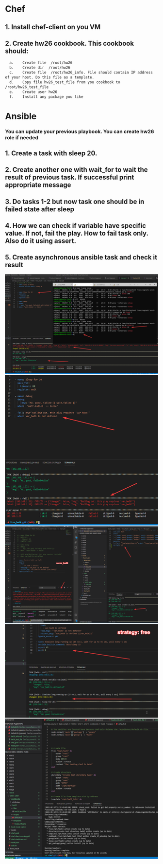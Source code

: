 # Chef

## 1.	Install chef-client on you VM

## 2.	Create hw26 cookbook. This cookbook should:
      a.	Create file  /root/hw26
      b.	Create dir  /root/hw26
      c.	Create file  /root/hw26_info. File should contain IP address of your host. Do this file as a template.
      d.	Copy file hw26_test_file from you cookbook to /root/hw26_test_file
      e.	Create user hw26
      f.	Install any package you like

# Ansible

###  You can update your previous playbook. You can create hw26 role if needed

## 1.	Create a task with sleep 20.

## 2.	Create another one with wait_for  to wait the result of previous task. If successful print appropriate message

## 3.	Do tasks 1-2 but now task one should be in failed state after sleep

## 4.	How we can check if variable have specific value. If not, fail the play. How to fail task only. Also do it using assert.

## 5.	Create asynchronous ansible task and check it result


![hw26t1t2t3](https://github.com/Engelko/DevOps_course/blob/main/Bash_scripts/HW26/hw26t1t2t3.png)
![hw26t4p1](https://github.com/Engelko/DevOps_course/blob/main/Bash_scripts/HW26/hw26t4p1.png)
![hw26t4p2](https://github.com/Engelko/DevOps_course/blob/main/Bash_scripts/HW26/hw26t4p2.png)
![hw24t5](https://github.com/Engelko/DevOps_course/blob/main/Bash_scripts/HW26/hw26t5.png)
![hw26chef](https://github.com/Engelko/DevOps_course/blob/main/Bash_scripts/HW26/hw26chef.png)
